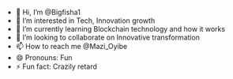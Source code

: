 - 👋 Hi, I’m @Bigfisha1
- 👀 I’m interested in Tech, Innovation growth 
- 🌱 I’m currently learning Blockchain technology and how it works 
- 💞️ I’m looking to collaborate on Innovative transformation 
- 📫 How to reach me @Mazi_Oyibe
- 😄 Pronouns: Fun
- ⚡ Fun fact: Crazily retard

<!---
Bigfisha1/Bigfisha1 is a ✨ special ✨ repository because its `README.md` (this file) appears on your GitHub profile.
You can click the Preview link to take a look at your changes.
--->
